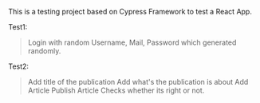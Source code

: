 This is a testing project based on Cypress Framework to test a React App. 

Test1: 
> Login with random Username, Mail, Password which generated randomly.

Test2:
> Add title of the publication 
> Add what's the publication is about 
> Add Article
> Publish Article 
> Checks whether its right or not.
